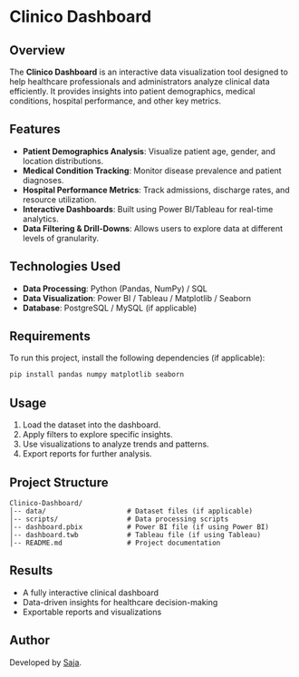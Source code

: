# Clinico Dashboard

## Overview
The **Clinico Dashboard** is an interactive data visualization tool designed to help healthcare professionals and administrators analyze clinical data efficiently. It provides insights into patient demographics, medical conditions, hospital performance, and other key metrics.

## Features
- **Patient Demographics Analysis**: Visualize patient age, gender, and location distributions.
- **Medical Condition Tracking**: Monitor disease prevalence and patient diagnoses.
- **Hospital Performance Metrics**: Track admissions, discharge rates, and resource utilization.
- **Interactive Dashboards**: Built using Power BI/Tableau for real-time analytics.
- **Data Filtering & Drill-Downs**: Allows users to explore data at different levels of granularity.

## Technologies Used
- **Data Processing**: Python (Pandas, NumPy) / SQL
- **Data Visualization**: Power BI / Tableau / Matplotlib / Seaborn
- **Database**: PostgreSQL / MySQL (if applicable)

## Requirements
To run this project, install the following dependencies (if applicable):
```bash
pip install pandas numpy matplotlib seaborn
```

## Usage
1. Load the dataset into the dashboard.
2. Apply filters to explore specific insights.
3. Use visualizations to analyze trends and patterns.
4. Export reports for further analysis.

## Project Structure
```
Clinico-Dashboard/
│-- data/                    # Dataset files (if applicable)
│-- scripts/                 # Data processing scripts
│-- dashboard.pbix           # Power BI file (if using Power BI)
│-- dashboard.twb            # Tableau file (if using Tableau)
│-- README.md                # Project documentation
```

## Results
- A fully interactive clinical dashboard
- Data-driven insights for healthcare decision-making
- Exportable reports and visualizations


## Author
Developed by [Saja](https://github.com/sajaahmed5).
